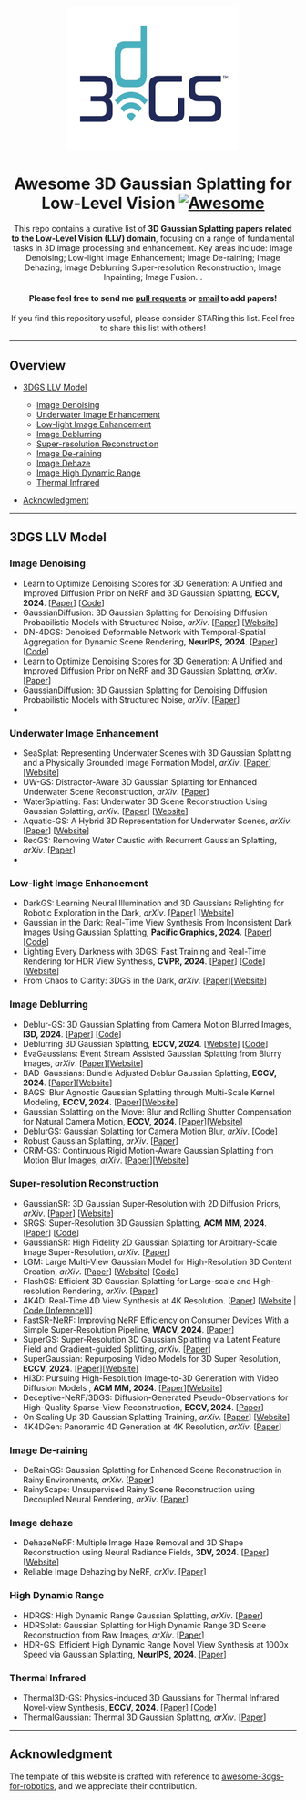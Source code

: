 <div align="center"> 
<img src="Images/image1.jpg" width="300" height="250" alt="Celebration"/>    
   
# Awesome 3D Gaussian Splatting for Low-Level Vision  [![Awesome](https://cdn.rawgit.com/sindresorhus/awesome/d7305f38d29fed78fa85652e3a63e154dd8e8829/media/badge.svg)](https://github.com/sindresorhus/awesome)
   
 


This repo contains a curative list of **3D Gaussian Splatting papers related to the Low-Level Vision (LLV) domain**, focusing on a range of fundamental tasks in 3D image processing and enhancement. Key areas include:  Image Denoising; Low-light Image Enhancement; Image De-raining; Image Dehazing; Image Deblurring
Super-resolution Reconstruction; Image Inpainting; Image Fusion...

#### Please feel free to send me [pull requests](https://github.com/moriyaya/awesome-3dgs-for-low-level-vision) or [email](mailto:luguoxinxin@163.com) to add papers! <br>

If you find this repository useful, please consider STARing this list. Feel free to share this list with others!
<div align="left">   
  
---

## Overview

  - [3DGS LLV Model](#3dgs-general-model)
    - [Image Denoising](#Image-Denoising)
    - [Underwater Image Enhancement](#Underwater-Image-Enhancement)
    - [Low-light Image Enhancement](#Low-light-Image-Enhancement)
    - [Image Deblurring](#Image-Deblurring)
    - [Super-resolution Reconstruction](#Super-resolution-Reconstruction)
    - [Image De-raining](#Image-De-raining)
    - [Image Dehaze](#Image-De-haze)
    - [Image High Dynamic Range](#High-Dynamic-Range)        
    - [Thermal Infrared](#Thermal-Infrared)


  - [Acknowledgment](#Acknowledgment)

---
 




## 3DGS LLV Model

### Image Denoising
* Learn to Optimize Denoising Scores for 3D Generation: A Unified and Improved Diffusion Prior on NeRF and 3D Gaussian Splatting, **ECCV, 2024**. [[Paper](https://arxiv.org/pdf/2312.04820)] [[Code](https://github.com/yangxiaofeng/LODS)]
* GaussianDiffusion: 3D Gaussian Splatting for Denoising Diffusion Probabilistic Models with Structured Noise, *arXiv*. [[Paper](https://arxiv.org/pdf/2311.11221.pdf)] [[Website](https://arxiv.org/abs/2311.11221)]
* DN-4DGS: Denoised Deformable Network with Temporal-Spatial Aggregation for Dynamic Scene Rendering, **NeurIPS, 2024**. [[Paper](https://arxiv.org/abs/2410.13607)] [[Code](https://github.com/peoplelu/DN-4DGS)]
* Learn to Optimize Denoising Scores for 3D Generation: A Unified and Improved Diffusion Prior on NeRF and 3D Gaussian Splatting, *arXiv*. [[Paper](https://arxiv.org/abs/2312.04820)]
* GaussianDiffusion: 3D Gaussian Splatting for Denoising Diffusion Probabilistic Models with Structured Noise, *arXiv*. [[Paper](https://arxiv.org/abs/2311.11221)]
* 

### Underwater Image Enhancement
* SeaSplat: Representing Underwater Scenes with 3D Gaussian Splatting and a Physically Grounded Image Formation Model, *arXiv*. [[Paper](https://arxiv.org/pdf/2409.17345)][[Website](https://seasplat.github.io)]
* UW-GS: Distractor-Aware 3D Gaussian Splatting for Enhanced Underwater Scene Reconstruction, *arXiv*. [[Paper](https://arxiv.org/pdf/2410.01517)]
* WaterSplatting: Fast Underwater 3D Scene Reconstruction Using Gaussian Splatting, *arXiv*. [[Paper](https://arxiv.org/abs/2408.08206.pdf)] [[Website](https://water-splatting.github.io/)]
* Aquatic-GS: A Hybrid 3D Representation for Underwater Scenes, *arXiv*. [[Paper](https://arxiv.org/abs/2411.00239)] [[Website](https://aquaticgs.github.io/)]
* RecGS: Removing Water Caustic with Recurrent Gaussian Splatting, *arXiv*. [[Paper](https://arxiv.org/abs/2407.10318)]
* 

### Low-light Image Enhancement
* DarkGS: Learning Neural Illumination and 3D Gaussians Relighting for Robotic Exploration in the Dark, *arXiv*. [[Paper](https://arxiv.org/abs/2403.10814.pdf)]  [[Website](https://github.com/tyz1030/darkgs)]
* Gaussian in the Dark: Real-Time View Synthesis From Inconsistent Dark Images Using Gaussian Splatting, **Pacific Graphics, 2024**. [[Paper](https://arxiv.org/pdf/2408.09130.pdf)] [[Code](https://github.com/yec22/Gaussian-DK)]
* Lighting Every Darkness with 3DGS: Fast Training and Real-Time Rendering for HDR View Synthesis, **CVPR, 2024**. [[Paper](https://arxiv.org/abs/2406.06216.pdf)] [[Code](https://github.com/Srameo/LE3D)] [[Website](https://srameo.github.io/projects/le3d/)]
* From Chaos to Clarity: 3DGS in the Dark, *arXiv*. [[Paper](https://arxiv.org/abs/2406.08300)][[Website](https://lizhihao6.github.io/Raw3DGS)]

### Image Deblurring
* Deblur-GS: 3D Gaussian Splatting from Camera Motion Blurred Images, **I3D, 2024**. [[Paper](https://chaphlagical.icu/Deblur-GS/static/paper/Deblur_GS_author_version.pdf)]  [[Code](https://github.com/Chaphlagical/Deblur-GS)]
* Deblurring 3D Gaussian Splatting, **ECCV, 2024**. [[Website](https://benhenryl.github.io/Deblurring-3D-Gaussian-Splatting/)]  [[Code](https://github.com/benhenryL/Deblurring-3D-Gaussian-Splatting)]
* EvaGaussians: Event Stream Assisted Gaussian Splatting from Blurry Images, *arXiv*. [[Paper](https://arxiv.org/abs/2405.20224)][[Website](https://drexubery.github.io/EvaGaussians/)]
* BAD-Gaussians: Bundle Adjusted Deblur Gaussian Splatting, **ECCV, 2024**. [[Paper](https://arxiv.org/abs/2403.11831)][[Website](https://lingzhezhao.github.io/BAD-Gaussians/)]
* BAGS: Blur Agnostic Gaussian Splatting through Multi-Scale Kernel Modeling, **ECCV, 2024**. [[Paper](https://arxiv.org/pdf/2403.04926.pdf)][[Website](https://nwang43jhu.github.io/BAGS/)]
* Gaussian Splatting on the Move: Blur and Rolling Shutter Compensation for Natural Camera Motion, **ECCV, 2024**. [[Paper](https://arxiv.org/pdf/2403.13327)][[Website](https://spectacularai.github.io/3dgs-deblur/)]
* DeblurGS: Gaussian Splatting for Camera Motion Blur, *arXiv*. [[Code](https://github.com/taekkii/deblurgs)]
* Robust Gaussian Splatting, *arXiv*. [[Paper](https://arxiv.org/abs/2404.04211)]
* CRiM-GS: Continuous Rigid Motion-Aware Gaussian Splatting from Motion Blur Images, *arXiv*. [[Paper](https://arxiv.org/abs/2407.03923)][[Website](https://jho-yonsei.github.io/CRiM-Gaussian/)]


### Super-resolution Reconstruction
* GaussianSR: 3D Gaussian Super-Resolution with 2D Diffusion Priors, *arXiv*. [[Paper](https://arxiv.org/abs/2406.10111.pdf)] [[Website](https://chchnii.github.io/GaussianSR/)]
* SRGS: Super-Resolution 3D Gaussian Splatting, **ACM MM, 2024**. [[Paper](https://arxiv.org/abs/2404.10318.pdf)] [[Code](https://github.com/XiangFeng66/SRGS)]
* GaussianSR: High Fidelity 2D Gaussian Splatting for Arbitrary-Scale Image Super-Resolution, *arXiv*. [[Paper](https://arxiv.org/abs/2407.18046.pdf)] 
* LGM: Large Multi-View Gaussian Model for High-Resolution 3D Content Creation, *arXiv*. [[Paper](https://arxiv.org/pdf/2402.05054.pdf)] [[Website](https://me.kiui.moe/lgm/)] [[Code](https://github.com/3DTopia/LGM)]
* FlashGS: Efficient 3D Gaussian Splatting for Large-scale and High-resolution Rendering, *arXiv*. [[Paper](https://arxiv.org/pdf/2408.07967.pdf)]
*  4K4D: Real-Time 4D View Synthesis at 4K Resolution. [[Paper](https://drive.google.com/file/d/1Y-C6ASIB8ofvcZkyZ_Vp-a2TtbiPw1Yx/view?usp=sharing)] [[Website](https://zju3dv.github.io/4k4d/) | [Code (Inference)](https://github.com/zju3dv/4K4D)]]
* FastSR-NeRF: Improving NeRF Efficiency on Consumer Devices With a Simple Super-Resolution Pipeline, **WACV, 2024**. [[Paper](https://openaccess.thecvf.com/content/WACV2024/papers/Lin_FastSR-NeRF_Improving_NeRF_Efficiency_on_Consumer_Devices_With_a_Simple_WACV_2024_paper.pdf)]
* SuperGS: Super-Resolution 3D Gaussian Splatting via Latent Feature Field and Gradient-guided Splitting, *arXiv*. [[Paper](https://arxiv.org/abs/2410.02571)]
* SuperGaussian: Repurposing Video Models for 3D Super Resolution, **ECCV, 2024**. [[Paper](https://arxiv.org/abs/2406.00609)][[Website](https://supergaussian.github.io/)]
* Hi3D: Pursuing High-Resolution Image-to-3D Generation with Video Diffusion Models , **ACM MM, 2024**. [[Paper](https://arxiv.org/abs/2409.07452)][[Website](https://github.com/yanghb22-fdu/Hi3D-Official)]
* Deceptive-NeRF/3DGS: Diffusion-Generated Pseudo-Observations for High-Quality Sparse-View Reconstruction, **ECCV, 2024**. [[Paper](https://arxiv.org/abs/2305.15171)]
* On Scaling Up 3D Gaussian Splatting Training, *arXiv*. [[Paper](https://arxiv.org/abs/2406.18533)] [[Website](https://daohanlu.github.io/scaling-up-3dgs/)]
* 4K4DGen: Panoramic 4D Generation at 4K Resolution, *arXiv*. [[Paper](https://arxiv.org/abs/2406.13527)] 

### Image De-raining
* DeRainGS: Gaussian Splatting for Enhanced Scene Reconstruction in Rainy Environments, *arXiv*. [[Paper](https://arxiv.org/pdf/2408.11540)]
* RainyScape: Unsupervised Rainy Scene Reconstruction using Decoupled Neural Rendering, *arXiv*. [[Paper](https://arxiv.org/abs/2404.11401)]

### Image dehaze
* DehazeNeRF: Multiple Image Haze Removal and 3D Shape Reconstruction using Neural Radiance Fields, **3DV, 2024**. [[Paper](https://arxiv.org/abs/2303.11364)] [[Website](https://www.computationalimaging.org/publications/dehazenerf/)]
* Reliable Image Dehazing by NeRF, *arXiv*. [[Paper](https://arxiv.org/abs/2303.09153)]

### High Dynamic Range
* HDRGS: High Dynamic Range Gaussian Splatting,  *arXiv*. [[Paper](https://arxiv.org/abs/2408.06543)] 
* HDRSplat: Gaussian Splatting for High Dynamic Range 3D Scene Reconstruction from Raw Images, *arXiv*. [[Paper](https://arxiv.org/abs/2407.16503)]
* HDR-GS: Efficient High Dynamic Range Novel View Synthesis at 1000x Speed via Gaussian Splatting, **NeurIPS, 2024**. [[Paper](https://arxiv.org/abs/2405.15125)] 

### Thermal Infrared 
* Thermal3D-GS: Physics-induced 3D Gaussians for Thermal Infrared Novel-view Synthesis, **ECCV, 2024**. [[Paper](https://arxiv.org/abs/2409.08042)]  [[Code](https://github.com/mzzcdf/Thermal3DGS)]
* ThermalGaussian: Thermal 3D Gaussian Splatting, *arXiv*. [[Paper](https://arxiv.org/abs/2409.07200)]
---

 

## Acknowledgment


The template of this website is crafted with reference to [awesome-3dgs-for-robotics](https://github.com/dtc111111/awesome-3dgs-for-robotics), and we appreciate their contribution.
